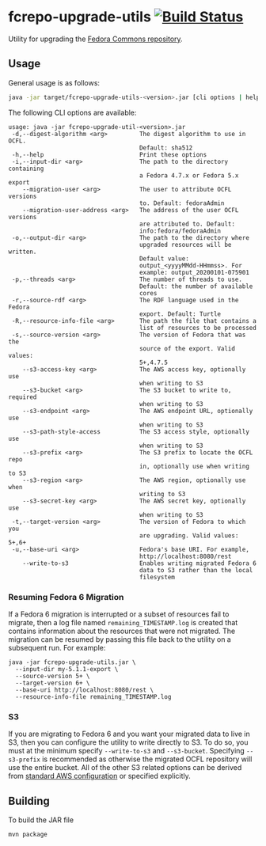 fcrepo-upgrade-utils [![Build Status](https://github.com/fcrepo-exts/fcrepo-upgrade-utils/workflows/Build/badge.svg)](https://github.com/fcrepo-exts/fcrepo-upgrade-utils/actions)
==================

Utility for upgrading the [Fedora Commons repository](http://github.com/fcrepo/fcrepo).

Usage
-----

General usage is as follows:

```sh
java -jar target/fcrepo-upgrade-utils-<version>.jar [cli options | help]
```

The following CLI options are available:

```
usage: java -jar fcrepo-upgrade-util-<version>.jar
 -d,--digest-algorithm <arg>         The digest algorithm to use in OCFL.
                                     Default: sha512
 -h,--help                           Print these options
 -i,--input-dir <arg>                The path to the directory containing
                                     a Fedora 4.7.x or Fedora 5.x export
    --migration-user <arg>           The user to attribute OCFL versions
                                     to. Default: fedoraAdmin
    --migration-user-address <arg>   The address of the user OCFL versions
                                     are attributed to. Default:
                                     info:fedora/fedoraAdmin
 -o,--output-dir <arg>               The path to the directory where
                                     upgraded resources will be written.
                                     Default value:
                                     output_<yyyyMMdd-HHmmss>. For
                                     example: output_20200101-075901
 -p,--threads <arg>                  The number of threads to use.
                                     Default: the number of available
                                     cores
 -r,--source-rdf <arg>               The RDF language used in the Fedora
                                     export. Default: Turtle
 -R,--resource-info-file <arg>       The path the file that contains a
                                     list of resources to be processed
 -s,--source-version <arg>           The version of Fedora that was the
                                     source of the export. Valid values:
                                     5+,4.7.5
    --s3-access-key <arg>            The AWS access key, optionally use
                                     when writing to S3
    --s3-bucket <arg>                The S3 bucket to write to, required
                                     when writing to S3
    --s3-endpoint <arg>              The AWS endpoint URL, optionally use
                                     when writing to S3
    --s3-path-style-access           The S3 access style, optionally use
                                     when writing to S3
    --s3-prefix <arg>                The S3 prefix to locate the OCFL repo
                                     in, optionally use when writing to S3
    --s3-region <arg>                The AWS region, optionally use when
                                     writing to S3
    --s3-secret-key <arg>            The AWS secret key, optionally use
                                     when writing to S3
 -t,--target-version <arg>           The version of Fedora to which you
                                     are upgrading. Valid values: 5+,6+
 -u,--base-uri <arg>                 Fedora's base URI. For example,
                                     http://localhost:8080/rest
    --write-to-s3                    Enables writing migrated Fedora 6
                                     data to S3 rather than the local
                                     filesystem
```

### Resuming Fedora 6 Migration

If a Fedora 6 migration is interrupted or a subset of resources fail to migrate, then a log file named
`remaining_TIMESTAMP.log` is created that contains information about the resources that were not migrated. The
migration can be resumed by passing this file back to the utility on a subsequent run. For example:

```shell
java -jar fcrepo-upgrade-utils.jar \
  --input-dir my-5.1.1-export \
  --source-version 5+ \
  --target-version 6+ \
  --base-uri http://localhost:8080/rest \
  --resource-info-file remaining_TIMESTAMP.log
```

### S3

If you are migrating to Fedora 6 and you want your migrated data to live in S3, then you can configure the utility
to write directly to S3. To do so, you must at the minimum specify `--write-to-s3` and `--s3-bucket`. Specifying
`--s3-prefix` is recommended as otherwise the migrated OCFL repository will use the entire bucket. All of the other
S3 related options can be derived from [standard AWS configuration](https://docs.aws.amazon.com/cli/latest/userguide/cli-configure-files.html)
or specified explicitly.

Building
--------

To build the JAR file

``` sh
mvn package
```
